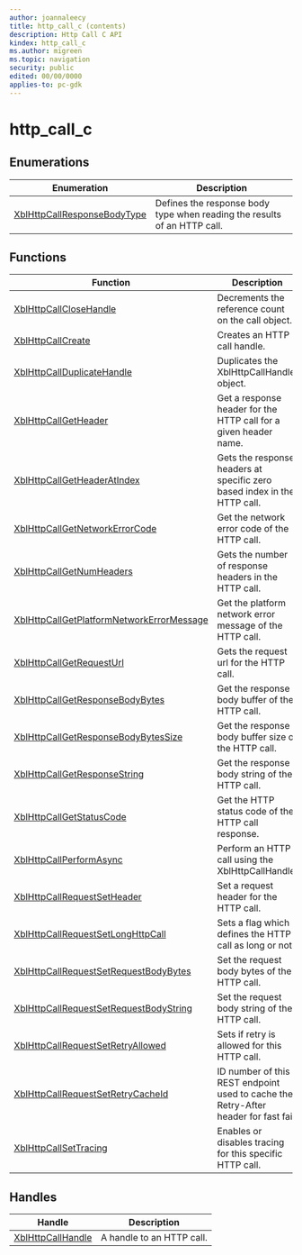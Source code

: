 ```yaml
---
author: joannaleecy
title: http_call_c (contents)
description: Http Call C API
kindex: http_call_c
ms.author: migreen
ms.topic: navigation
security: public
edited: 00/00/0000
applies-to: pc-gdk
---
```


# http_call_c  



  
## Enumerations  
  
| Enumeration | Description |  
| --- | --- |  
| [XblHttpCallResponseBodyType](enums/xblhttpcallresponsebodytype.md) | Defines the response body type when reading the results of an HTTP call. |  
  
## Functions  
  
| Function | Description |  
| --- | --- |  
| [XblHttpCallCloseHandle](functions/xblhttpcallclosehandle.md) | Decrements the reference count on the call object. |  
| [XblHttpCallCreate](functions/xblhttpcallcreate.md) | Creates an HTTP call handle. |  
| [XblHttpCallDuplicateHandle](functions/xblhttpcallduplicatehandle.md) | Duplicates the XblHttpCallHandle object. |  
| [XblHttpCallGetHeader](functions/xblhttpcallgetheader.md) | Get a response header for the HTTP call for a given header name. |  
| [XblHttpCallGetHeaderAtIndex](functions/xblhttpcallgetheaderatindex.md) | Gets the response headers at specific zero based index in the HTTP call. |  
| [XblHttpCallGetNetworkErrorCode](functions/xblhttpcallgetnetworkerrorcode.md) | Get the network error code of the HTTP call. |  
| [XblHttpCallGetNumHeaders](functions/xblhttpcallgetnumheaders.md) | Gets the number of response headers in the HTTP call. |  
| [XblHttpCallGetPlatformNetworkErrorMessage](functions/xblhttpcallgetplatformnetworkerrormessage.md) | Get the platform network error message of the HTTP call. |  
| [XblHttpCallGetRequestUrl](functions/xblhttpcallgetrequesturl.md) | Gets the request url for the HTTP call. |  
| [XblHttpCallGetResponseBodyBytes](functions/xblhttpcallgetresponsebodybytes.md) | Get the response body buffer of the HTTP call. |  
| [XblHttpCallGetResponseBodyBytesSize](functions/xblhttpcallgetresponsebodybytessize.md) | Get the response body buffer size of the HTTP call. |  
| [XblHttpCallGetResponseString](functions/xblhttpcallgetresponsestring.md) | Get the response body string of the HTTP call. |  
| [XblHttpCallGetStatusCode](functions/xblhttpcallgetstatuscode.md) | Get the HTTP status code of the HTTP call response. |  
| [XblHttpCallPerformAsync](functions/xblhttpcallperformasync.md) | Perform an HTTP call using the XblHttpCallHandle. |  
| [XblHttpCallRequestSetHeader](functions/xblhttpcallrequestsetheader.md) | Set a request header for the HTTP call. |  
| [XblHttpCallRequestSetLongHttpCall](functions/xblhttpcallrequestsetlonghttpcall.md) | Sets a flag which defines the HTTP call as long or not. |  
| [XblHttpCallRequestSetRequestBodyBytes](functions/xblhttpcallrequestsetrequestbodybytes.md) | Set the request body bytes of the HTTP call. |  
| [XblHttpCallRequestSetRequestBodyString](functions/xblhttpcallrequestsetrequestbodystring.md) | Set the request body string of the HTTP call. |  
| [XblHttpCallRequestSetRetryAllowed](functions/xblhttpcallrequestsetretryallowed.md) | Sets if retry is allowed for this HTTP call. |  
| [XblHttpCallRequestSetRetryCacheId](functions/xblhttpcallrequestsetretrycacheid.md) | ID number of this REST endpoint used to cache the Retry-After header for fast fail. |  
| [XblHttpCallSetTracing](functions/xblhttpcallsettracing.md) | Enables or disables tracing for this specific HTTP call. |  
  
## Handles  
  
| Handle | Description |  
| --- | --- |  
| [XblHttpCallHandle](handles/xblhttpcallhandle.md) | A handle to an HTTP call. |  
